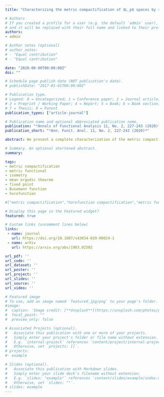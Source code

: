 ```yaml
---
title: "Characterizing the metric compactification of $L_p$ spaces by random measures"

# Authors
# If you created a profile for a user (e.g. the default `admin` user), write the username (folder name) here 
# and it will be replaced with their full name and linked to their profile.
authors:
- admin

# Author notes (optional)
# author_notes:
# - "Equal contribution"
# - "Equal contribution"

date: "2020-00-00T00:00:00Z"
doi: ""

# Schedule page publish date (NOT publication's date).
# publishDate: "2017-01-01T00:00:00Z"

# Publication type.
# Legend: 0 = Uncategorized; 1 = Conference paper; 2 = Journal article;
# 3 = Preprint / Working Paper; 4 = Report; 5 = Book; 6 = Book section;
# 7 = Thesis; 8 = Patent
publication_types: ["article-journal"]

# Publication name and optional abbreviated publication name.
publication: "*Annals of Functional Analysis 11, No. 2, 227-243 (2020)*"
publication_short: "*Ann. Funct. Anal. 11, No. 2, 227-243 (2020)*"

abstract: We present a complete characterization of the metric compactification of {{< math >}}$L_p${{< /math >}} spaces for {{< math >}}$1 \leq p < \infty${{< /math >}}. Each element of the metric compactification of {{< math >}}$L_p${{< /math >}} is represented by a random measure on a certain Polish space. By way of illustration, we revisit the {{< math >}}$L_p${{< /math >}}-mean ergodic theorem for {{< math >}}$1 < p < \infty${{< /math >}}, and Alspach’s example of an isometry on a weakly compact convex subset of {{< math >}}$L_1${{< /math >}} with no fixed points.

# Summary. An optional shortened abstract.
summary: 

tags: 
- metric compactification
- metric functional
- isometry
- mean ergodic theorem
- fixed point
- Busemann function
- horofunction

#["metric compactification","horofunction compactification","metric functional","horofunction","Busemann function","isometry","random measure","mean ergodic theorem","fixed point","$L_p$ spaces"]

# Display this page in the Featured widget?
featured: true

# Custom links (uncomment lines below)
links:
 - name: journal
   url: https://doi.org/10.1007/s43034-019-00024-1
 - name: arXiv
   url: https://arxiv.org/abs/1903.02502

url_pdf: ''
url_code: ''
url_dataset: ''
url_poster: ''
url_project: ''
url_slides: ''
url_source: ''
url_video: ''

# Featured image
# To use, add an image named `featured.jpg/png` to your page's folder. 
#image:
#  caption: 'Image credit: [**Unsplash**](https://unsplash.com/photos/pLCdAaMFLTE)'
#  focal_point: ""
#  preview_only: false

# Associated Projects (optional).
#   Associate this publication with one or more of your projects.
#   Simply enter your project's folder or file name without extension.
#   E.g. `internal-project` references `content/project/internal-project/index.md`.
#   Otherwise, set `projects: []`.
# projects:
#- example

# Slides (optional).
#   Associate this publication with Markdown slides.
#   Simply enter your slide deck's filename without extension.
#   E.g. `slides: "example"` references `content/slides/example/index.md`.
#   Otherwise, set `slides: ""`.
# slides: example
---
```

